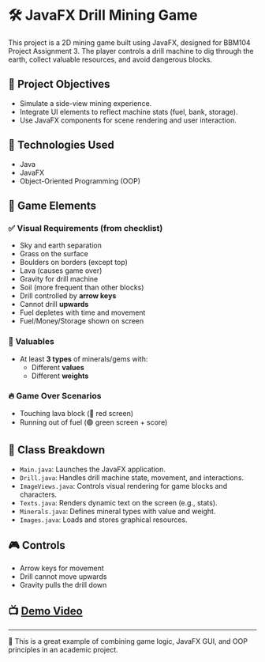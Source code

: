 # 🛠️ JavaFX Drill Mining Game

This project is a 2D mining game built using JavaFX, designed for BBM104 Project Assignment 3. The player controls a drill machine to dig through the earth, collect valuable resources, and avoid dangerous blocks.

## 🎯 Project Objectives
- Simulate a side-view mining experience.
- Integrate UI elements to reflect machine stats (fuel, bank, storage).
- Use JavaFX components for scene rendering and user interaction.

## 🧰 Technologies Used
- Java
- JavaFX
- Object-Oriented Programming (OOP)

## 🧱 Game Elements

### ✅ Visual Requirements (from checklist)
- Sky and earth separation
- Grass on the surface
- Boulders on borders (except top)
- Lava (causes game over)
- Gravity for drill machine
- Soil (more frequent than other blocks)
- Drill controlled by **arrow keys**
- Cannot drill **upwards**
- Fuel depletes with time and movement
- Fuel/Money/Storage shown on screen

### 💎 Valuables
- At least **3 types** of minerals/gems with:
  - Different **values**
  - Different **weights**

### 🔥 Game Over Scenarios
- Touching lava block (🔴 red screen)
- Running out of fuel (🟢 green screen + score)

## 👥 Class Breakdown

- `Main.java`: Launches the JavaFX application.
- `Drill.java`: Handles drill machine state, movement, and interactions.
- `ImageViews.java`: Controls visual rendering for game blocks and characters.
- `Texts.java`: Renders dynamic text on the screen (e.g., stats).
- `Minerals.java`: Defines mineral types with value and weight.
- `Images.java`: Loads and stores graphical resources.

## 🎮 Controls
- Arrow keys for movement
- Drill cannot move upwards
- Gravity pulls the drill down

## 📺 [Demo Video](https://www.youtube.com/watch?v=IEmpq7QzNCo)

---

🧠 This is a great example of combining game logic, JavaFX GUI, and OOP principles in an academic project.
